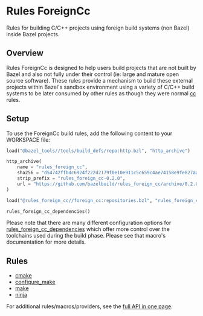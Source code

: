 # Rules ForeignCc

Rules for building C/C++ projects using foreign build systems (non Bazel) inside Bazel projects.

## Overview

Rules ForeignCc is designed to help users build projects that are not built by Bazel and also
not fully under their control (ie: large and mature open source software). These rules provide
a mechanism to build these external projects within Bazel's sandbox environment using a variety
of C/C++ build systems to be later consumed by other rules as though they were normal [cc][cc]
rules.

[cc]: https://docs.bazel.build/versions/master/be/c-cpp.html

## Setup

To use the ForeignCc build rules, add the following content to your WORKSPACE file:

```python
load("@bazel_tools//tools/build_defs/repo:http.bzl", "http_archive")

http_archive(
    name = "rules_foreign_cc",
    sha256 = "d54742ffbdc6924f222d2179f0e10e911c5c659c4ae74158e9fe827aad862ac6",
    strip_prefix = "rules_foreign_cc-0.2.0",
    url = "https://github.com/bazelbuild/rules_foreign_cc/archive/0.2.0.tar.gz",
)

load("@rules_foreign_cc//foreign_cc:repositories.bzl", "rules_foreign_cc_dependencies")

rules_foreign_cc_dependencies()
```

Please note that there are many different configuration options for
[rules_foreign_cc_dependencies](./flatten.md#rules_foreign_cc_dependencies)
which offer more control over the toolchains used during the build phase. Please see
that macro's documentation for more details.

## Rules

- [cmake](./cmake.md)
- [configure_make](./configure_make.md)
- [make](./make.md)
- [ninja](./ninja.md)

For additional rules/macros/providers, see the [full API in one page](./flatten.md).
